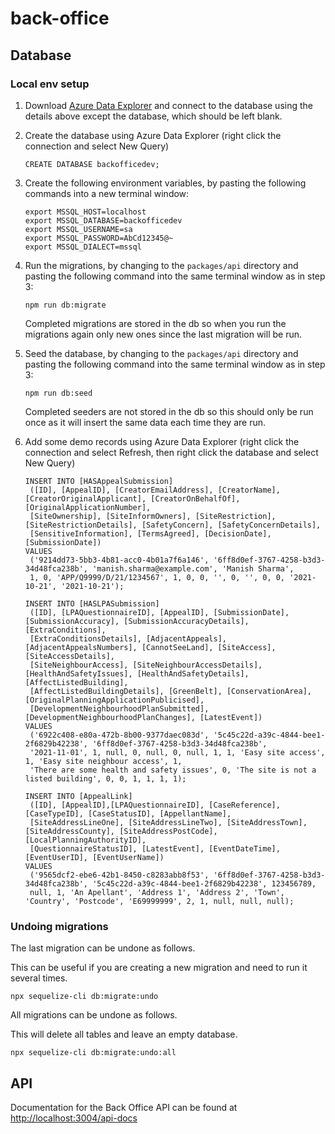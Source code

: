 # back-office

## Database

### Local env setup

1. Download [Azure Data Explorer](https://azure.microsoft.com/en-gb/features/storage-explorer) and connect to the database using the details above except the database, which should be left blank.

2. Create the database using Azure Data Explorer (right click the connection and select New Query)

   ```
   CREATE DATABASE backofficedev;
   ```

3. Create the following environment variables, by pasting the following commands into a new terminal window:

   ```
   export MSSQL_HOST=localhost
   export MSSQL_DATABASE=backofficedev
   export MSSQL_USERNAME=sa
   export MSSQL_PASSWORD=AbCd12345@~
   export MSSQL_DIALECT=mssql
   ```

4. Run the migrations, by changing to the `packages/api` directory and pasting the following command into the same terminal window as in step 3:

   ```
   npm run db:migrate
   ```

   Completed migrations are stored in the db so when you run the migrations again only new ones since the last migration will be run.

5. Seed the database, by changing to the `packages/api` directory and pasting the following command into the same terminal window as in step 3:

   ```
   npm run db:seed
   ```

   Completed seeders are not stored in the db so this should only be run once as it will insert the same data each time they are run.

6. Add some demo records using Azure Data Explorer (right click the connection and select Refresh, then right click the database and select New Query)

   ```
   INSERT INTO [HASAppealSubmission]
    ([ID], [AppealID], [CreatorEmailAddress], [CreatorName], [CreatorOriginalApplicant], [CreatorOnBehalfOf], [OriginalApplicationNumber],
    [SiteOwnership], [SiteInformOwners], [SiteRestriction], [SiteRestrictionDetails], [SafetyConcern], [SafetyConcernDetails],
    [SensitiveInformation], [TermsAgreed], [DecisionDate], [SubmissionDate])
   VALUES
    ('9214dd73-5bb3-4b81-acc0-4b01a7f6a146', '6ff8d0ef-3767-4258-b3d3-34d48fca238b', 'manish.sharma@example.com', 'Manish Sharma',
    1, 0, 'APP/Q9999/D/21/1234567', 1, 0, 0, '', 0, '', 0, 0, '2021-10-21', '2021-10-21');

   INSERT INTO [HASLPASubmission]
    ([ID], [LPAQuestionnaireID], [AppealID], [SubmissionDate], [SubmissionAccuracy], [SubmissionAccuracyDetails], [ExtraConditions],
    [ExtraConditionsDetails], [AdjacentAppeals], [AdjacentAppealsNumbers], [CannotSeeLand], [SiteAccess], [SiteAccessDetails],
    [SiteNeighbourAccess], [SiteNeighbourAccessDetails], [HealthAndSafetyIssues], [HealthAndSafetyDetails], [AffectListedBuilding],
    [AffectListedBuildingDetails], [GreenBelt], [ConservationArea], [OriginalPlanningApplicationPublicised],
    [DevelopmentNeighbourhoodPlanSubmitted], [DevelopmentNeighbourhoodPlanChanges], [LatestEvent])
   VALUES
    ('6922c408-e80a-472b-8b00-9377daec083d', '5c45c22d-a39c-4844-bee1-2f6829b42238', '6ff8d0ef-3767-4258-b3d3-34d48fca238b',
    '2021-11-01', 1, null, 0, null, 0, null, 1, 1, 'Easy site access', 1, 'Easy site neighbour access', 1,
    'There are some health and safety issues', 0, 'The site is not a listed building', 0, 0, 1, 1, 1, 1);

   INSERT INTO [AppealLink]
    ([ID], [AppealID],[LPAQuestionnaireID], [CaseReference], [CaseTypeID], [CaseStatusID], [AppellantName],
    [SiteAddressLineOne], [SiteAddressLineTwo], [SiteAddressTown], [SiteAddressCounty], [SiteAddressPostCode], [LocalPlanningAuthorityID],
    [QuestionnaireStatusID], [LatestEvent], [EventDateTime], [EventUserID], [EventUserName])
   VALUES
    ('9565dcf2-ebe6-42b1-8450-c8283abb8f53', '6ff8d0ef-3767-4258-b3d3-34d48fca238b', '5c45c22d-a39c-4844-bee1-2f6829b42238', 123456789,
    null, 1, 'An Apellant', 'Address 1', 'Address 2', 'Town', 'Country', 'Postcode', 'E69999999', 2, 1, null, null, null);
   ```

### Undoing migrations

The last migration can be undone as follows.

This can be useful if you are creating a new migration and need to run it several times.

```
npx sequelize-cli db:migrate:undo
```

All migrations can be undone as follows.

This will delete all tables and leave an empty database.

```
npx sequelize-cli db:migrate:undo:all
```

## API

Documentation for the Back Office API can be found at [http://localhost:3004/api-docs](http://localhost:3004/api-docs)
